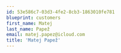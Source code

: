 ```yaml
---
id: 53e586c7-03d3-4fe2-8cb3-1863010fe781
blueprint: customers
first_name: Matej
last_name: Papež
email: matej.papez@icloud.com
title: 'Matej Papež'
---
```

